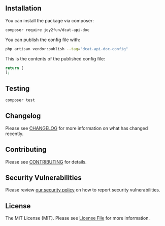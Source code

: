 ## Installation

You can install the package via composer:

```bash
composer require joy2fun/dcat-api-doc
```

You can publish the config file with:

```bash
php artisan vendor:publish --tag="dcat-api-doc-config"
```

This is the contents of the published config file:

```php
return [
];
```

## Testing

```bash
composer test
```

## Changelog

Please see [CHANGELOG](CHANGELOG.md) for more information on what has changed recently.

## Contributing

Please see [CONTRIBUTING](CONTRIBUTING.md) for details.

## Security Vulnerabilities

Please review [our security policy](../../security/policy) on how to report security vulnerabilities.

## License

The MIT License (MIT). Please see [License File](LICENSE.md) for more information.
